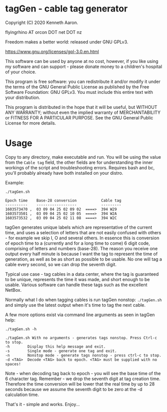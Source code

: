 
tagGen - cable tag generator
============================

Copyright (C) 2020 Kenneth Aaron.

flyingrhino AT orcon DOT net DOT nz

Freedom makes a better world: released under GNU GPLv3.

https://www.gnu.org/licenses/gpl-3.0.en.html

This software can be used by anyone at no cost, however,
if you like using my software and can support - please
donate money to a children's hospital of your choice.

This program is free software: you can redistribute it
and/or modify it under the terms of the GNU General Public
License as published by the Free Software Foundation:
GNU GPLv3. You must include this entire text with your
distribution.

This program is distributed in the hope that it will be
useful, but WITHOUT ANY WARRANTY; without even the implied
warranty of MERCHANTABILITY or FITNESS FOR A PARTICULAR
PURPOSE.
See the GNU General Public License for more details.


Usage
=====

Copy to any directory, make executable and run.
You will be using the value from the `Cable tag` field,
the other fields are for understanding the inner workings
of the script and troubleshooting errors.
Requires bash and bc, you'll probably already have both
installed on your distro.

Example:
```
./tagGen.sh

Epoch time    Base-28 conversion           Cable tag
----------    ------------------           ---------
1603573470 ,  03 09 04 25 02 09 02  ====>  394 W29
1603573501 ,  03 09 04 25 02 10 05  ====>  394 W2A
1603573532 ,  03 09 04 25 02 11 08  ====>  394 W2C
```

tagGen generates unique labels which are representative of
the current time, and uses a selection of letters that are
not easily confused with others - for example we skip I, O
and several others.
In essence this is conversion of epoch time to a
(currently and for a long time to come) 6 digit code,
comprising of letters and numbers (base-28).
The reason you receive one output every half minute is
because I want the tag to represent the time of generation,
as well as be as short as possible to be usable. No one will
tag a cable every second, so we can drop the seventh digit.

Typical use case - tag cables in a data center, where the
tag is guaranteed to be unique, represents the time it was
made, and short enough to be usable.
Various software can handle these tags such as the excellent NetBox.

Normally what I do when tagging cables is run tagGen nonstop:
`./tagGen.sh` and simply use the latest output when it's time to
tag the next cable.

A few more options exist via command line arguments as seen in tagGen help:

```
./tagGen.sh -h

./tagGen.sh With no arguments - generates tags nonstop. Press Ctrl-c to stop.
-h        Display this help message and exit.
-s        Single mode - generate one tag and exit.
-n        Nonstop mode - generate tags nonstop - press ctrl-c to stop.
-d <TAG>  Decode <TAG> back to epoch. <TAG> must be supplied with no spaces!
```

Note - when decoding tag back to epoch - you will see the base
time of the 6 character tag. Remember - we drop the seventh digit
at tag creation time.
Therefore the time conversion will be lower that the real
time by up to 28 seconds because we assume the seventh digit
to be zero at the -d calculation time.

That's it - simple and works.
Enjoy...


